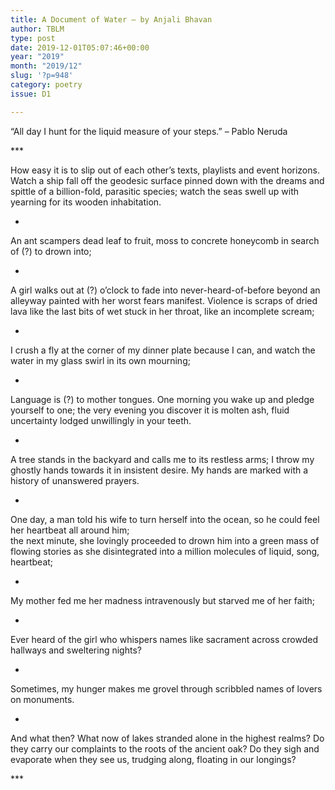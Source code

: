 ```yaml
---
title: A Document of Water – by Anjali Bhavan
author: TBLM
type: post
date: 2019-12-01T05:07:46+00:00
year: "2019"
month: "2019/12"
slug: '?p=948'
category: poetry
issue: D1

---
```

&#8220;All day I hunt for the liquid measure of your steps.&#8221; &#8211; Pablo Neruda

\***

How easy it is to slip out of each other’s texts, playlists and event horizons. Watch a ship fall off the geodesic surface pinned down with the dreams and spittle of a billion-fold, parasitic species; watch the seas swell up with yearning for its wooden inhabitation.

*

An ant scampers dead leaf to fruit, moss to concrete honeycomb in search of (?) to drown into;

*

A girl walks out at (?) o’clock to fade into never-heard-of-before beyond an alleyway painted with her worst fears manifest. Violence is scraps of dried lava like the last bits of wet stuck in her throat, like an incomplete scream;

*

I crush a fly at the corner of my dinner plate because I can, and watch the water in my glass swirl in its own mourning;

*

Language is (?) to mother tongues. One morning you wake up and pledge yourself to one; the very evening you discover it is molten ash, fluid uncertainty lodged unwillingly in your teeth.

*

A tree stands in the backyard and calls me to its restless arms; I throw my ghostly hands towards it in insistent desire. My hands are marked with a history of unanswered prayers.

*

One day, a man told his wife to turn herself into the ocean, so he could feel her heartbeat all around him;  
the next minute, she lovingly proceeded to drown him into a green mass of flowing stories as she disintegrated into a million molecules of liquid, song, heartbeat;

*

My mother fed me her madness intravenously but starved me of her faith;

*

Ever heard of the girl who whispers names like sacrament across crowded hallways and sweltering nights?

*

Sometimes, my hunger makes me grovel through scribbled names of lovers on monuments.

*

And what then? What now of lakes stranded alone in the highest realms? Do they carry our complaints to the roots of the ancient oak? Do they sigh and evaporate when they see us, trudging along, floating in our longings?

\***
